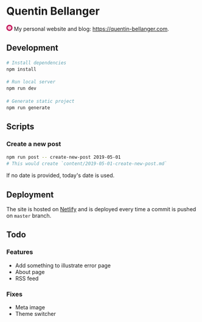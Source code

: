 # Quentin Bellanger

<img src="/static/icon.png" width="16"> My personal website and blog: https://quentin-bellanger.com.

## Development

```sh
# Install dependencies
npm install

# Run local server
npm run dev

# Generate static project
npm run generate
```

## Scripts

### Create a new post

```sh
npm run post -- create-new-post 2019-05-01
# This would create `content/2019-05-01-create-new-post.md`
```

If no date is provided, today's date is used.

## Deployment

The site is hosted on [Netlify](https://netlify.com) and is deployed every time a commit is pushed on `master` branch.

## Todo

### Features
- Add something to illustrate error page
- About page
- RSS feed

### Fixes
- Meta image
- Theme switcher
